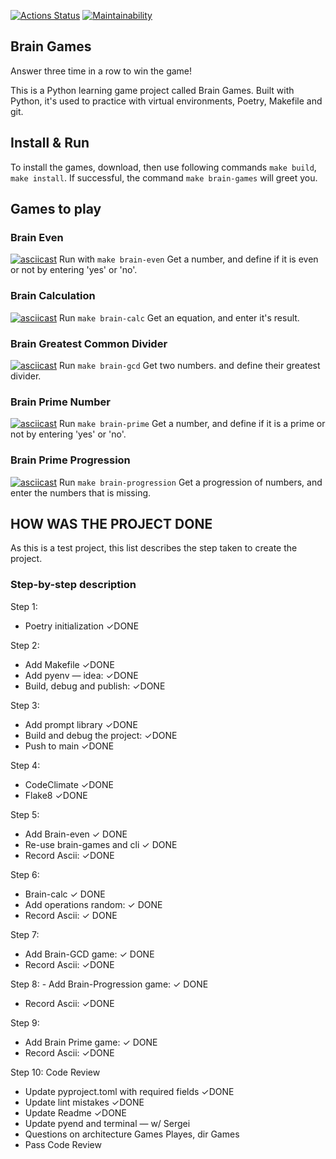 [![Actions Status](https://github.com/ghost-of-karelia/python-project-lvl1/actions/workflows/hexlet-check.yml/badge.svg)](https://github.com/ghost-of-karelia/python-project-lvl1/actions) [![Maintainability](https://api.codeclimate.com/v1/badges/c412faef76dadf07cda8/maintainability)](https://codeclimate.com/github/ghost-of-karelia/python-project-lvl/maintainability)


## Brain Games 

Answer three time in a row to win the game!

This is a Python learning game project called Brain Games. Built with Python, it's used to practice with virtual environments, Poetry, Makefile and git.

## Install & Run
To install the games, download, then use following commands `make build`, `make install`. 
If successful, the command `make brain-games` will greet you. 

## Games to play

### Brain Even
[![asciicast](https://asciinema.org/a/cP2bHPYxHoAPXPJJgAaDBtRtb.svg)](https://asciinema.org/a/cP2bHPYxHoAPXPJJgAaDBtRtb)
Run with `make brain-even`
Get a number, and define if it is even or not by entering 'yes' or 'no'.

### Brain Calculation
[![asciicast](https://asciinema.org/a/slG38dbxPswDk3pH7o47tKzwo.svg)](https://asciinema.org/a/slG38dbxPswDk3pH7o47tKzwo)
Run `make brain-calc`
Get an equation, and enter it's result.

### Brain Greatest Common Divider
[![asciicast](https://asciinema.org/a/9LJjOATz35QzImZ5ppA7EFQLY.svg)](https://asciinema.org/a/9LJjOATz35QzImZ5ppA7EFQLY)
Run `make brain-gcd`
Get two numbers. and define their greatest divider. 

### Brain Prime Number
[![asciicast](https://asciinema.org/a/seAGiyI9EooLYV8TWGMb5LVWY.svg)](https://asciinema.org/a/seAGiyI9EooLYV8TWGMb5LVWY)
Run `make brain-prime`
Get a number, and define if it is a prime or not by entering 'yes' or 'no'.

### Brain Prime Progression
[![asciicast](https://asciinema.org/a/elyJkcxAFFSg07bRlyqPGgAIF.svg)](https://asciinema.org/a/elyJkcxAFFSg07bRlyqPGgAIF)
Run `make brain-progression`
Get a progression of numbers, and enter the numbers that is missing.

## HOW WAS THE PROJECT DONE 
As this is a test project, this list describes the step taken to create the project. 

### Step-by-step description

Step 1: 
- Poetry initialization ✓DONE

Step 2: 
- Add Makefile ✓DONE
- Add pyenv — idea: ✓DONE
- Build, debug and publish: ✓DONE

Step 3: 
- Add prompt library ✓DONE
- Build and debug the project: ✓DONE
- Push to main ✓DONE 

Step 4: 
- CodeClimate ✓DONE 
- Flake8 ✓DONE

Step 5: 
- Add Brain-even ✓ DONE
- Re-use brain-games and cli ✓ DONE
- Record Ascii: ✓DONE

Step 6: 
- Brain-calc ✓ DONE
- Add operations random: ✓ DONE
- Record Ascii: ✓ DONE

Step 7: 
- Add Brain-GCD game: ✓ DONE
- Record Ascii: ✓DONE

Step 8: - Add Brain-Progression game: ✓ DONE
- Record Ascii: ✓DONE

Step 9: 
- Add Brain Prime game: ✓ DONE
- Record Ascii: ✓DONE

Step 10: Code Review
        
- Update pyproject.toml with required fields ✓DONE
- Update lint mistakes ✓DONE
- Update Readme ✓DONE
- Update pyend and terminal — w/ Sergei
- Questions on architecture Games Playes, dir Games
- Pass Code Review 


